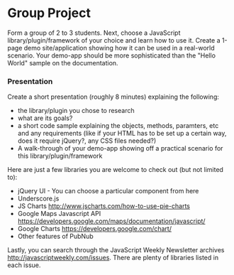 Group Project
=============

Form a group of 2 to 3 students. Next, choose a JavaScript library/plugin/framework of your choice and learn how to use it. Create a 1-page demo site/application showing how it can be used in a real-world scenario. Your demo-app should be more sophisticated than the "Hello World" sample on the documentation. 

### Presentation

Create a short presentation (roughly 8 minutes) explaining the following:

* the library/plugin you chose to research
* what are its goals?
* a short code sample explaining the objects, methods, paramters, etc and any requirements (like if your HTML has to be set up a certain way, does it require jQuery?, any CSS files needed?)
* A walk-through of your demo-app showing off a practical scenario for this library/plugin/framework

Here are just a few libraries you are welcome to check out (but not limited to):

* jQuery UI - You can choose a particular component from here
* Underscore.js
* JS Charts http://www.jscharts.com/how-to-use-pie-charts
* Google Maps Javascript API https://developers.google.com/maps/documentation/javascript/
* Google Charts https://developers.google.com/chart/
* Other features of PubNub

Lastly, you can search through the JavaScript Weekly Newsletter archives http://javascriptweekly.com/issues. There are plenty of libraries listed in each issue.
